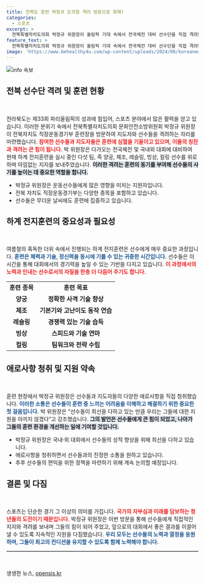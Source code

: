 ```yaml
---
title: 전북도 훈련 박정규 도의원 격려 방문으로 화제!
categories:
  - 스포츠
excerpt: >
  전북특별자치도의회 박정규 위원장이 올림픽 기대 속에서 전국체전 대비 선수단을 직접 격려했습니다. 무더위 속 훈련에 땀 흘리는 그들의 노력이 어떤 결실을 맺을지 기대됩니다!
feature_text: >
  전북특별자치도의회 박정규 위원장이 올림픽 기대 속에서 전국체전 대비 선수단을 직접 격려했습니다. 무더위 속 훈련에 땀 흘리는 그들의 노력이 어떤 결실을 맺을지 기대됩니다!
image: 'https://www.behealthy4u.com/wp-content/uploads/2024/06/koreanews.jpg'
---
```


<p><img src="https://www.behealthy4u.com/wp-content/uploads/2024/06/koreanews.jpg" alt="info 속보" /></p>

<h2 data-ke-size="size26">전북 선수단 격려 및 훈련 현황</h2>

<p data-ke-size="size16">&nbsp;</p>

<p>전라북도는 제33회 파리올림픽의 성과에 힘입어, 스포츠 분야에서 많은 활력을 얻고 있습니다. 이러한 분위기 속에서 전북특별자치도의회 문화안전소방위원회 박정규 위원장이 전북자치도 직장운동경기부 훈련장을 방문하여 지도자와 선수들을 격려하는 자리를 마련했습니다. <b><span style="color: #ee2323;">참여한 선수들과 지도자들은 훈련에 심혈을 기울이고 있으며, 이들의 칭찬과 격려는 큰 힘이 됩니다.</span></b> 박 위원장은 다가오는 전국체전 및 국내외 대회에 대비하여 현재 하계 전지훈련을 실시 중인 다섯 팀, 즉 양궁, 체조, 레슬링, 빙상, 컬링 선수를 위로하며 아낌없는 지지를 보내주었습니다. <b><span style="background-color: #21538527;">이러한 격려는 훈련의 동기를 부여해 선수들의 사기를 높이는 데 중요한 역할을 합니다.</span></b></p>

<ul>
    <li>박정규 위원장은 운동선수들에게 많은 영향을 미치는 지원자입니다.</li>
    <li>전북 자치도 직장운동경기부는 다양한 종목을 포함하고 있습니다.</li>
    <li>선수들은 무더운 날씨에도 훈련에 집중하고 있습니다.</li>
</ul>

<h2 data-ke-size="size26">하계 전지훈련의 중요성과 필요성</h2>

<p data-ke-size="size16">&nbsp;</p>

<p>여름철의 혹독한 더위 속에서 진행되는 하계 전지훈련은 선수에게 매우 중요한 과정입니다. <b><span style="color: #1a5490;">훈련은 체력과 기술, 정신력을 동시에 기를 수 있는 귀중한 시간입니다.</span></b> 선수들은 이 시간을 통해 대회에서의 경기력을 높일 수 있는 기반을 다지고 있습니다. <b><span style="color: #ee2323;">이 과정에서의 노력과 인내는 선수로서의 자질을 한층 더 다듬어 주기도 합니다.</span></b></p>

<table style="width: 100%;">
    <tr>
        <td style="text-align: center; height: 17px;"><b>훈련 종목</b></td>
        <td style="text-align: center; height: 17px;"><b>훈련 목표</b></td>
    </tr>
    <tr>
        <td style="text-align: center; height: 17px;"><b>양궁</b></td>
        <td style="text-align: center; height: 17px;"><b>정확한 사격 기술 향상</b></td>
    </tr>
    <tr>
        <td style="text-align: center; height: 17px;"><b>체조</b></td>
        <td style="text-align: center; height: 17px;"><b>기본기와 고난이도 동작 연습</b></td>
    </tr>
    <tr>
        <td style="text-align: center; height: 17px;"><b>레슬링</b></td>
        <td style="text-align: center; height: 17px;"><b>경쟁력 있는 기술 습득</b></td>
    </tr>
    <tr>
        <td style="text-align: center; height: 17px;"><b>빙상</b></td>
        <td style="text-align: center; height: 17px;"><b>스피드와 기술 연마</b></td>
    </tr>
    <tr>
        <td style="text-align: center; height: 17px;"><b>컬링</b></td>
        <td style="text-align: center; height: 17px;"><b>팀워크와 전략 수립</b></td>
    </tr>
</table>

<h2 data-ke-size="size26">애로사항 청취 및 지원 약속</h2>

<p data-ke-size="size16">&nbsp;</p>

<p>훈련 현장에서 박정규 위원장은 선수들과 지도자들의 다양한 애로사항을 직접 청취했습니다. <b><span style="color: #1a5490;">이러한 소통은 선수들이 훈련 중 느끼는 어려움을 이해하고 해결하기 위한 중요한 첫 걸음입니다.</span></b> 박 위원장은 “선수들이 최선을 다하고 있는 만큼 우리는 그들에 대한 지원을 아끼지 않겠다”고 강조했습니다. <b><span style="background-color: #21538527;">그의 발언은 선수들에게 큰 힘이 되었고, 나아가 그들의 훈련 환경을 개선하는 일에 기여할 것입니다.</span></b></p>

<ul>
    <li>박정규 위원장은 국내·외 대회에서 선수들의 성적 향상을 위해 최선을 다하고 있습니다.</li>
    <li>애로사항을 청취하면서 선수들과의 진정한 소통을 원하고 있습니다.</li>
    <li>추후 선수들의 편익을 위한 정책을 마련하기 위해 계속 논의할 예정입니다.</li>
</ul>

<h2 data-ke-size="size26">결론 및 다짐</h2>

<p data-ke-size="size16">&nbsp;</p>

<p>스포츠는 단순한 경기 그 이상의 의미를 가집니다. <b><span style="color: #ee2323;">국가의 자부심과 미래를 담보하는 청년들의 도전이기 때문입니다.</span></b> 박정규 위원장은 이번 방문을 통해 선수들에게 직접적인 지지와 격려를 보내며 그들의 힘이 되어 주었고, 앞으로의 대회에서 좋은 결과를 이끌어낼 수 있도록 지속적인 지원을 다짐했습니다. <b><span style="color: #1a5490;">우리 모두는 선수들의 노력과 열정을 응원하며, 그들이 최고의 컨디션을 유지할 수 있도록 함께 노력해야 합니다.</span></b> </p>

<hr style="border: 1px solid #ccc;">

<p data-ke-size="size16">&nbsp;</p>
생생한 뉴스, <a href="https://opensis.kr" rel="dofollow">opensis.kr</a>


